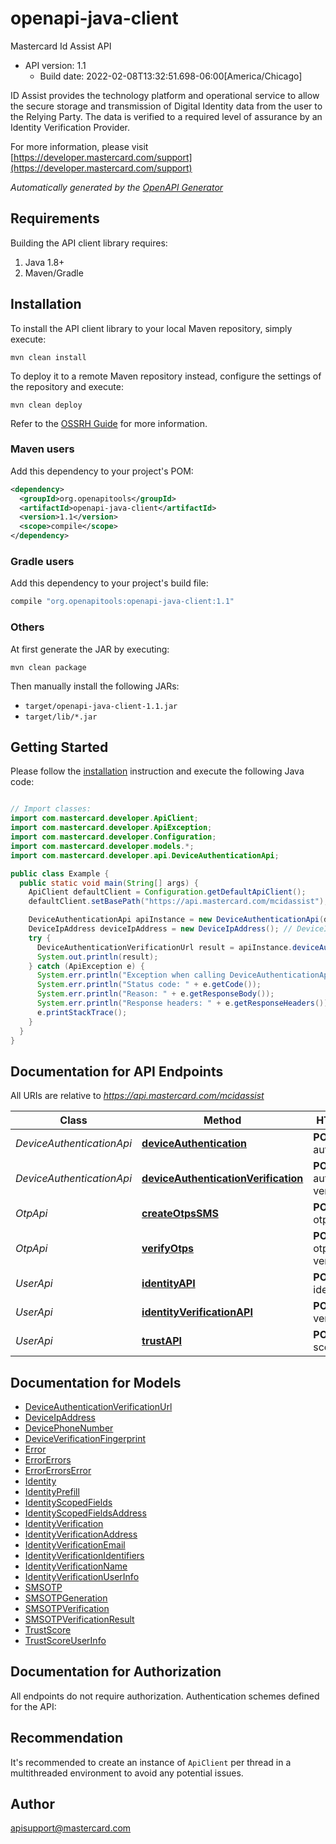 # openapi-java-client

Mastercard Id Assist API
- API version: 1.1
  - Build date: 2022-02-08T13:32:51.698-06:00[America/Chicago]

ID Assist provides the technology platform and operational service to allow the secure storage and transmission of Digital Identity data from the user to the Relying Party. The data is verified to a required level of assurance by an Identity Verification Provider.

  For more information, please visit [https://developer.mastercard.com/support](https://developer.mastercard.com/support)

*Automatically generated by the [OpenAPI Generator](https://openapi-generator.tech)*


## Requirements

Building the API client library requires:
1. Java 1.8+
2. Maven/Gradle

## Installation

To install the API client library to your local Maven repository, simply execute:

```shell
mvn clean install
```

To deploy it to a remote Maven repository instead, configure the settings of the repository and execute:

```shell
mvn clean deploy
```

Refer to the [OSSRH Guide](http://central.sonatype.org/pages/ossrh-guide.html) for more information.

### Maven users

Add this dependency to your project's POM:

```xml
<dependency>
  <groupId>org.openapitools</groupId>
  <artifactId>openapi-java-client</artifactId>
  <version>1.1</version>
  <scope>compile</scope>
</dependency>
```

### Gradle users

Add this dependency to your project's build file:

```groovy
compile "org.openapitools:openapi-java-client:1.1"
```

### Others

At first generate the JAR by executing:

```shell
mvn clean package
```

Then manually install the following JARs:

* `target/openapi-java-client-1.1.jar`
* `target/lib/*.jar`

## Getting Started

Please follow the [installation](#installation) instruction and execute the following Java code:

```java

// Import classes:
import com.mastercard.developer.ApiClient;
import com.mastercard.developer.ApiException;
import com.mastercard.developer.Configuration;
import com.mastercard.developer.models.*;
import com.mastercard.developer.api.DeviceAuthenticationApi;

public class Example {
  public static void main(String[] args) {
    ApiClient defaultClient = Configuration.getDefaultApiClient();
    defaultClient.setBasePath("https://api.mastercard.com/mcidassist");

    DeviceAuthenticationApi apiInstance = new DeviceAuthenticationApi(defaultClient);
    DeviceIpAddress deviceIpAddress = new DeviceIpAddress(); // DeviceIpAddress | 
    try {
      DeviceAuthenticationVerificationUrl result = apiInstance.deviceAuthentication(deviceIpAddress);
      System.out.println(result);
    } catch (ApiException e) {
      System.err.println("Exception when calling DeviceAuthenticationApi#deviceAuthentication");
      System.err.println("Status code: " + e.getCode());
      System.err.println("Reason: " + e.getResponseBody());
      System.err.println("Response headers: " + e.getResponseHeaders());
      e.printStackTrace();
    }
  }
}

```

## Documentation for API Endpoints

All URIs are relative to *https://api.mastercard.com/mcidassist*

Class | Method | HTTP request | Description
------------ | ------------- | ------------- | -------------
*DeviceAuthenticationApi* | [**deviceAuthentication**](docs/DeviceAuthenticationApi.md#deviceAuthentication) | **POST** /device-authentications | Device Authentication
*DeviceAuthenticationApi* | [**deviceAuthenticationVerification**](docs/DeviceAuthenticationApi.md#deviceAuthenticationVerification) | **POST** /device-authentication-verifications | Device Authentication Verification
*OtpApi* | [**createOtpsSMS**](docs/OtpApi.md#createOtpsSMS) | **POST** /sms-otps | Generate an SMS OTP
*OtpApi* | [**verifyOtps**](docs/OtpApi.md#verifyOtps) | **POST** /sms-otp-verifications | Verify an SMS OTP
*UserApi* | [**identityAPI**](docs/UserApi.md#identityAPI) | **POST** /user-identities | Retrieve an Identity
*UserApi* | [**identityVerificationAPI**](docs/UserApi.md#identityVerificationAPI) | **POST** /user-verifications | Verify an Identity
*UserApi* | [**trustAPI**](docs/UserApi.md#trustAPI) | **POST** /trust-score | Retrieve trust for an identity


## Documentation for Models

 - [DeviceAuthenticationVerificationUrl](docs/DeviceAuthenticationVerificationUrl.md)
 - [DeviceIpAddress](docs/DeviceIpAddress.md)
 - [DevicePhoneNumber](docs/DevicePhoneNumber.md)
 - [DeviceVerificationFingerprint](docs/DeviceVerificationFingerprint.md)
 - [Error](docs/Error.md)
 - [ErrorErrors](docs/ErrorErrors.md)
 - [ErrorErrorsError](docs/ErrorErrorsError.md)
 - [Identity](docs/Identity.md)
 - [IdentityPrefill](docs/IdentityPrefill.md)
 - [IdentityScopedFields](docs/IdentityScopedFields.md)
 - [IdentityScopedFieldsAddress](docs/IdentityScopedFieldsAddress.md)
 - [IdentityVerification](docs/IdentityVerification.md)
 - [IdentityVerificationAddress](docs/IdentityVerificationAddress.md)
 - [IdentityVerificationEmail](docs/IdentityVerificationEmail.md)
 - [IdentityVerificationIdentifiers](docs/IdentityVerificationIdentifiers.md)
 - [IdentityVerificationName](docs/IdentityVerificationName.md)
 - [IdentityVerificationUserInfo](docs/IdentityVerificationUserInfo.md)
 - [SMSOTP](docs/SMSOTP.md)
 - [SMSOTPGeneration](docs/SMSOTPGeneration.md)
 - [SMSOTPVerification](docs/SMSOTPVerification.md)
 - [SMSOTPVerificationResult](docs/SMSOTPVerificationResult.md)
 - [TrustScore](docs/TrustScore.md)
 - [TrustScoreUserInfo](docs/TrustScoreUserInfo.md)


## Documentation for Authorization

All endpoints do not require authorization.
Authentication schemes defined for the API:

## Recommendation

It's recommended to create an instance of `ApiClient` per thread in a multithreaded environment to avoid any potential issues.

## Author

apisupport@mastercard.com

